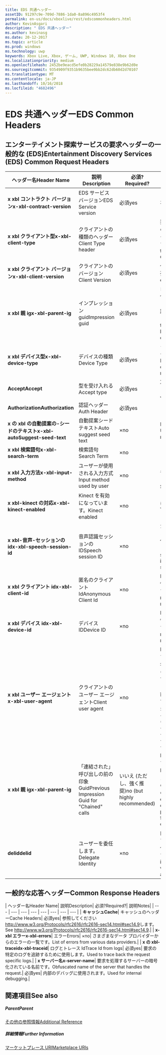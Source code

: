 ```yaml
---
title: EDS 共通ヘッダー
assetID: 91297c9e-709d-7886-1da0-8a896c4953f4
permalink: en-us/docs/xboxlive/rest/edscommonheaders.html
author: KevinAsgari
description: " EDS 共通ヘッダー"
ms.author: kevinasg
ms.date: 20-12-2017
ms.topic: article
ms.prod: windows
ms.technology: uwp
keywords: Xbox Live, Xbox, ゲーム, UWP, Windows 10, Xbox One
ms.localizationpriority: medium
ms.openlocfilehash: 2452be9eacd5efe0b28229a14579e838e9b62d0e
ms.sourcegitcommit: 9354909f9351b9635bee9bb2dc62db60d2d70107
ms.translationtype: MT
ms.contentlocale: ja-JP
ms.lasthandoff: 10/16/2018
ms.locfileid: "4682496"
---
```

# <a name="eds-common-headers"></a><span data-ttu-id="c534c-104">EDS 共通ヘッダー</span><span class="sxs-lookup"><span data-stu-id="c534c-104">EDS Common Headers</span></span>

<a id="ID4EO"></a>



## <a name="entertainment-discovery-services-eds-common-request-headers"></a><span data-ttu-id="c534c-105">エンターテイメント探索サービスの要求ヘッダーの一般的な (EDS)</span><span class="sxs-lookup"><span data-stu-id="c534c-105">Entertainment Discovery Services (EDS) Common Request Headers</span></span>

| <span data-ttu-id="c534c-106">ヘッダー名</span><span class="sxs-lookup"><span data-stu-id="c534c-106">Header Name</span></span>| <span data-ttu-id="c534c-107">説明</span><span class="sxs-lookup"><span data-stu-id="c534c-107">Description</span></span>| <span data-ttu-id="c534c-108">必須?</span><span class="sxs-lookup"><span data-stu-id="c534c-108">Required?</span></span>| <span data-ttu-id="c534c-109">説明</span><span class="sxs-lookup"><span data-stu-id="c534c-109">Notes</span></span>|
| --- | --- | --- | --- |
| <b><span data-ttu-id="c534c-110">x xbl コントラクト バージョン</span><span class="sxs-lookup"><span data-stu-id="c534c-110">x-xbl-contract-version</span></span></b>| <span data-ttu-id="c534c-111">EDS サービス バージョン</span><span class="sxs-lookup"><span data-stu-id="c534c-111">EDS Service version</span></span>| <span data-ttu-id="c534c-112">必須</span><span class="sxs-lookup"><span data-stu-id="c534c-112">yes</span></span>| <span data-ttu-id="c534c-113">3.2</span><span class="sxs-lookup"><span data-stu-id="c534c-113">3.2</span></span>|
| <b><span data-ttu-id="c534c-114">x xbl クライアント型</span><span class="sxs-lookup"><span data-stu-id="c534c-114">x-xbl-client-type</span></span></b>| <span data-ttu-id="c534c-115">クライアントの種類のヘッダー</span><span class="sxs-lookup"><span data-stu-id="c534c-115">Client Type header</span></span>| <span data-ttu-id="c534c-116">必須</span><span class="sxs-lookup"><span data-stu-id="c534c-116">yes</span></span>| <span data-ttu-id="c534c-117">独自のクライアントの種類を取得するチームに問い合わせます。</span><span class="sxs-lookup"><span data-stu-id="c534c-117">Speak to team to get your own Client Type .</span></span>|
| <b><span data-ttu-id="c534c-118">x xbl クライアント バージョン</span><span class="sxs-lookup"><span data-stu-id="c534c-118">x-xbl-client-version</span></span></b>| <span data-ttu-id="c534c-119">クライアントのバージョン</span><span class="sxs-lookup"><span data-stu-id="c534c-119">Client Version</span></span>| <span data-ttu-id="c534c-120">必須</span><span class="sxs-lookup"><span data-stu-id="c534c-120">yes</span></span>| <span data-ttu-id="c534c-121">任意の空でない文字列。</span><span class="sxs-lookup"><span data-stu-id="c534c-121">Any non-empty string.</span></span>|
| <b><span data-ttu-id="c534c-122">x xbl 親 ig</span><span class="sxs-lookup"><span data-stu-id="c534c-122">x-xbl-parent-ig</span></span></b>| <span data-ttu-id="c534c-123">インプレッション guid</span><span class="sxs-lookup"><span data-stu-id="c534c-123">Impression guid</span></span>| <span data-ttu-id="c534c-124">必須</span><span class="sxs-lookup"><span data-stu-id="c534c-124">yes</span></span>| <span data-ttu-id="c534c-125">ログに記録し、その他のサービス呼び出しの間での要求を追跡するために使用します。</span><span class="sxs-lookup"><span data-stu-id="c534c-125">Used to track request in logs and across other service calls.</span></span>|
| <b><span data-ttu-id="c534c-126">x xbl デバイス型</span><span class="sxs-lookup"><span data-stu-id="c534c-126">x-xbl-device-type</span></span></b>| <span data-ttu-id="c534c-127">デバイスの種類</span><span class="sxs-lookup"><span data-stu-id="c534c-127">Device Type</span></span>| <span data-ttu-id="c534c-128">必須</span><span class="sxs-lookup"><span data-stu-id="c534c-128">yes</span></span>| <span data-ttu-id="c534c-129">クライアントを表すデバイスです。</span><span class="sxs-lookup"><span data-stu-id="c534c-129">Device that the client is representing .</span></span>|
| <b><span data-ttu-id="c534c-130">Accept</span><span class="sxs-lookup"><span data-stu-id="c534c-130">Accept</span></span></b>| <span data-ttu-id="c534c-131">型を受け入れる</span><span class="sxs-lookup"><span data-stu-id="c534c-131">Accept type</span></span>| <span data-ttu-id="c534c-132">必須</span><span class="sxs-lookup"><span data-stu-id="c534c-132">yes</span></span>| <span data-ttu-id="c534c-133">XML または JSON します。</span><span class="sxs-lookup"><span data-stu-id="c534c-133">XML or JSON.</span></span>|
| <b><span data-ttu-id="c534c-134">Authorization</span><span class="sxs-lookup"><span data-stu-id="c534c-134">Authorization</span></span></b>| <span data-ttu-id="c534c-135">認証ヘッダー</span><span class="sxs-lookup"><span data-stu-id="c534c-135">Auth Header</span></span>| <span data-ttu-id="c534c-136">必須</span><span class="sxs-lookup"><span data-stu-id="c534c-136">yes</span></span>|  |
| <b><span data-ttu-id="c534c-137">x の xbl の自動提案の-シードのテキスト</span><span class="sxs-lookup"><span data-stu-id="c534c-137">x-xbl-autoSuggest-seed-text</span></span></b>| <span data-ttu-id="c534c-138">自動提案シード テキスト</span><span class="sxs-lookup"><span data-stu-id="c534c-138">Auto suggest seed text</span></span>| <span data-ttu-id="c534c-139">×</span><span class="sxs-lookup"><span data-stu-id="c534c-139">no</span></span>| <span data-ttu-id="c534c-140">BI の使用と関連性</span><span class="sxs-lookup"><span data-stu-id="c534c-140">Used For BI and relevance</span></span>|
| <b><span data-ttu-id="c534c-141">x xbl 検索語句</span><span class="sxs-lookup"><span data-stu-id="c534c-141">x-xbl-search-term</span></span></b>| <span data-ttu-id="c534c-142">検索語句</span><span class="sxs-lookup"><span data-stu-id="c534c-142">Search Term</span></span>| <span data-ttu-id="c534c-143">×</span><span class="sxs-lookup"><span data-stu-id="c534c-143">no</span></span>|  |
| <b><span data-ttu-id="c534c-144">x xbl 入力方法</span><span class="sxs-lookup"><span data-stu-id="c534c-144">x-xbl-input-method</span></span></b>| <span data-ttu-id="c534c-145">ユーザーが使用される入力方式</span><span class="sxs-lookup"><span data-stu-id="c534c-145">Input method used by user</span></span>| <span data-ttu-id="c534c-146">×</span><span class="sxs-lookup"><span data-stu-id="c534c-146">no</span></span>| <span data-ttu-id="c534c-147">コント ローラー、音声認識、Kinect します。</span><span class="sxs-lookup"><span data-stu-id="c534c-147">Controller, Speech, Kinect .</span></span>|
| <b><span data-ttu-id="c534c-148">x xbl-kinect の対応</span><span class="sxs-lookup"><span data-stu-id="c534c-148">x-xbl-kinect-enabled</span></span></b>| <span data-ttu-id="c534c-149">Kinect を有効になっています。</span><span class="sxs-lookup"><span data-stu-id="c534c-149">Kinect enabled</span></span>| <span data-ttu-id="c534c-150">×</span><span class="sxs-lookup"><span data-stu-id="c534c-150">no</span></span>| <span data-ttu-id="c534c-151">はい/いいえ。</span><span class="sxs-lookup"><span data-stu-id="c534c-151">Yes/no.</span></span>|
| <b><span data-ttu-id="c534c-152">x xbl-音声-セッションの id</span><span class="sxs-lookup"><span data-stu-id="c534c-152">x-xbl-speech-session-id</span></span></b>| <span data-ttu-id="c534c-153">音声認識セッションの ID</span><span class="sxs-lookup"><span data-stu-id="c534c-153">Speech session ID</span></span>| <span data-ttu-id="c534c-154">×</span><span class="sxs-lookup"><span data-stu-id="c534c-154">no</span></span>| <span data-ttu-id="c534c-155">かどうかのセッションでは、音声認識を使用して開始されました。</span><span class="sxs-lookup"><span data-stu-id="c534c-155">Whether session was initiated using speech.</span></span>|
| <b><span data-ttu-id="c534c-156">x xbl クライアント id</span><span class="sxs-lookup"><span data-stu-id="c534c-156">x-xbl-client-id</span></span></b>| <span data-ttu-id="c534c-157">匿名のクライアント Id</span><span class="sxs-lookup"><span data-stu-id="c534c-157">Anonymous Client Id</span></span>| <span data-ttu-id="c534c-158">×</span><span class="sxs-lookup"><span data-stu-id="c534c-158">no</span></span>| <span data-ttu-id="c534c-159">BI レポートと関連性のために使用します。</span><span class="sxs-lookup"><span data-stu-id="c534c-159">Used for BI reporting and relevance.</span></span>|
| <b><span data-ttu-id="c534c-160">x xbl デバイス id</span><span class="sxs-lookup"><span data-stu-id="c534c-160">x-xbl-device-id</span></span></b>| <span data-ttu-id="c534c-161">デバイス ID</span><span class="sxs-lookup"><span data-stu-id="c534c-161">Device ID</span></span>| <span data-ttu-id="c534c-162">×</span><span class="sxs-lookup"><span data-stu-id="c534c-162">no</span></span>| <span data-ttu-id="c534c-163">BI レポートと関連性のために使用します。</span><span class="sxs-lookup"><span data-stu-id="c534c-163">Used for BI reporting and relevance.</span></span>|
| <b><span data-ttu-id="c534c-164">x xbl ユーザー エージェント</span><span class="sxs-lookup"><span data-stu-id="c534c-164">x-xbl-user-agent</span></span></b>| <span data-ttu-id="c534c-165">クライアントのユーザー エージェント</span><span class="sxs-lookup"><span data-stu-id="c534c-165">Client user agent</span></span>| <span data-ttu-id="c534c-166">×</span><span class="sxs-lookup"><span data-stu-id="c534c-166">no</span></span>| <span data-ttu-id="c534c-167">BI に使用されます。</span><span class="sxs-lookup"><span data-stu-id="c534c-167">Used for BI.</span></span> <span data-ttu-id="c534c-168">"&lt;名 >/&lt;バージョン > (&lt;OS バージョン > です。&lt;プラットフォーム > です。&lt;機能 > です。&lt;製造 > です。&lt;モデル >)"。</span><span class="sxs-lookup"><span data-stu-id="c534c-168">"&lt;name>/&lt;version> (&lt;OS version>; &lt;platform>; &lt;capability>; &lt;manufacture>; &lt;model>)".</span></span>|
| <b><span data-ttu-id="c534c-169">x xbl 親 ig</span><span class="sxs-lookup"><span data-stu-id="c534c-169">x-xbl-parent-ig</span></span></b>| <span data-ttu-id="c534c-170">「連結された」呼び出しの前の印象 Guid</span><span class="sxs-lookup"><span data-stu-id="c534c-170">Previous Impression Guid for "Chained" calls</span></span>| <span data-ttu-id="c534c-171">いいえ (ただし、強く推奨)</span><span class="sxs-lookup"><span data-stu-id="c534c-171">no (but highly recommended)</span></span>| <span data-ttu-id="c534c-172">BI 関連に重要です。</span><span class="sxs-lookup"><span data-stu-id="c534c-172">Important for BI relevance.</span></span> <span data-ttu-id="c534c-173">たとえば、ブラウズ通話の IG は、詳細は次の親 IG です。</span><span class="sxs-lookup"><span data-stu-id="c534c-173">For example, a Browse call's IG is the parent IG for a following up detail call.</span></span>|
| <b><span data-ttu-id="c534c-174">delid</span><span class="sxs-lookup"><span data-stu-id="c534c-174">delid</span></span></b>| <span data-ttu-id="c534c-175">ユーザーを委任します。</span><span class="sxs-lookup"><span data-stu-id="c534c-175">Delegate Identity</span></span>| <span data-ttu-id="c534c-176">×</span><span class="sxs-lookup"><span data-stu-id="c534c-176">no</span></span>| <span data-ttu-id="c534c-177">内部サービスで使用すると、ユーザーの代わりに動作します。</span><span class="sxs-lookup"><span data-stu-id="c534c-177">Used by internal services to work on behalf of a user.</span></span>|

## <a name="common-response-headers"></a><span data-ttu-id="c534c-178">一般的な応答ヘッダー</span><span class="sxs-lookup"><span data-stu-id="c534c-178">Common Response Headers</span></span>

| <span data-ttu-id="c534c-179">ヘッダー名</span><span class="sxs-lookup"><span data-stu-id="c534c-179">Header Name</span></span>| <span data-ttu-id="c534c-180">説明</span><span class="sxs-lookup"><span data-stu-id="c534c-180">Description</span></span>| <span data-ttu-id="c534c-181">必須?</span><span class="sxs-lookup"><span data-stu-id="c534c-181">Required?</span></span>| <span data-ttu-id="c534c-182">説明</span><span class="sxs-lookup"><span data-stu-id="c534c-182">Notes</span></span>|
| --- | --- | --- | --- | --- | --- | --- | --- |
| <b><span data-ttu-id="c534c-183">キャッシュ</span><span class="sxs-lookup"><span data-stu-id="c534c-183">Cache</span></span></b>| <span data-ttu-id="c534c-184">キャッシュのヘッダー</span><span class="sxs-lookup"><span data-stu-id="c534c-184">Cache Headers</span></span>| <span data-ttu-id="c534c-185">必須</span><span class="sxs-lookup"><span data-stu-id="c534c-185">yes</span></span>| <span data-ttu-id="c534c-186">参照してください<a href="http://www.w3.org/Protocols/rfc2616/rfc2616-sec14.html#sec14.9">http://www.w3.org/Protocols/rfc2616/rfc2616-sec14.html#sec14.9</a>します。</span><span class="sxs-lookup"><span data-stu-id="c534c-186">See <a href="http://www.w3.org/Protocols/rfc2616/rfc2616-sec14.html#sec14.9">http://www.w3.org/Protocols/rfc2616/rfc2616-sec14.html#sec14.9</a>.</span></span>|
| <b><span data-ttu-id="c534c-187">x-xbl エラー</span><span class="sxs-lookup"><span data-stu-id="c534c-187">x-xbl-errors</span></span></b>| <span data-ttu-id="c534c-188">エラー</span><span class="sxs-lookup"><span data-stu-id="c534c-188">Errors</span></span>| <span data-ttu-id="c534c-189">×</span><span class="sxs-lookup"><span data-stu-id="c534c-189">no</span></span>| <span data-ttu-id="c534c-190">さまざまなデータ プロバイダーからのエラーの一覧です。</span><span class="sxs-lookup"><span data-stu-id="c534c-190">List of errors from various data providers.</span></span>|
| <b><span data-ttu-id="c534c-191">x の xbl-traceid</span><span class="sxs-lookup"><span data-stu-id="c534c-191">x-xbl-traceid</span></span></b>| <span data-ttu-id="c534c-192">ログとトレース Id</span><span class="sxs-lookup"><span data-stu-id="c534c-192">Trace Id from logs</span></span>| <span data-ttu-id="c534c-193">必須</span><span class="sxs-lookup"><span data-stu-id="c534c-193">yes</span></span>| <span data-ttu-id="c534c-194">要求の特定のログを追跡するために使用します。</span><span class="sxs-lookup"><span data-stu-id="c534c-194">Used to trace back the request specific logs.</span></span>|
| <b><span data-ttu-id="c534c-195">x サーバー名</span><span class="sxs-lookup"><span data-stu-id="c534c-195">x-server-name</span></span></b>| <span data-ttu-id="c534c-196">要求を処理するサーバーの暗号化されている名前です。</span><span class="sxs-lookup"><span data-stu-id="c534c-196">Obfuscated name of the server that handles the request.</span></span>| <span data-ttu-id="c534c-197">必須</span><span class="sxs-lookup"><span data-stu-id="c534c-197">yes</span></span>| <span data-ttu-id="c534c-198">内部のデバッグに使用されます。</span><span class="sxs-lookup"><span data-stu-id="c534c-198">Used for internal debugging.</span></span>|

<a id="ID4EECAC"></a>


## <a name="see-also"></a><span data-ttu-id="c534c-199">関連項目</span><span class="sxs-lookup"><span data-stu-id="c534c-199">See also</span></span>

<a id="ID4EGCAC"></a>


##### <a name="parent"></a><span data-ttu-id="c534c-200">Parent</span><span class="sxs-lookup"><span data-stu-id="c534c-200">Parent</span></span>  

[<span data-ttu-id="c534c-201">その他の参照情報</span><span class="sxs-lookup"><span data-stu-id="c534c-201">Additional Reference</span></span>](atoc-xboxlivews-reference-additional.md)


<a id="ID4ESCAC"></a>


##### <a name="further-information"></a><span data-ttu-id="c534c-202">詳細情報</span><span class="sxs-lookup"><span data-stu-id="c534c-202">Further Information</span></span>

[<span data-ttu-id="c534c-203">マーケットプレース URI</span><span class="sxs-lookup"><span data-stu-id="c534c-203">Marketplace URIs</span></span>](../uri/marketplace/atoc-reference-marketplace.md)
